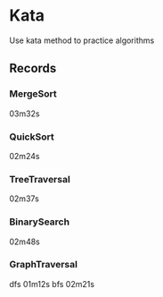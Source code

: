 # Kata
Use kata method to practice algorithms

## Records
### MergeSort
03m32s
### QuickSort
02m24s
### TreeTraversal
02m37s
### BinarySearch
02m48s
### GraphTraversal
dfs 01m12s
bfs 02m21s
